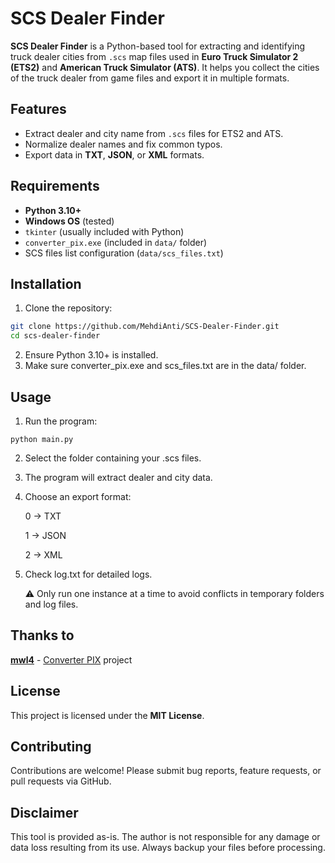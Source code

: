 # SCS Dealer Finder

**SCS Dealer Finder** is a Python-based tool for extracting and identifying truck dealer cities from `.scs` map files used in **Euro Truck Simulator 2 (ETS2)** and **American Truck Simulator (ATS)**. It helps you collect the cities of the truck dealer from game files and export it in multiple formats.


## Features

- Extract dealer and city name from `.scs` files for ETS2 and ATS.  
- Normalize dealer names and fix common typos.  
- Export data in **TXT**, **JSON**, or **XML** formats. 


## Requirements

- **Python 3.10+**  
- **Windows OS** (tested)  
- `tkinter` (usually included with Python)  
- `converter_pix.exe` (included in `data/` folder)  
- SCS files list configuration (`data/scs_files.txt`)  


## Installation

1. Clone the repository:
```bash
git clone https://github.com/MehdiAnti/SCS-Dealer-Finder.git
cd scs-dealer-finder
```
2. Ensure Python 3.10+ is installed.
3. Make sure converter_pix.exe and scs_files.txt are in the data/ folder.

## Usage

1. Run the program:
```
python main.py
```
2. Select the folder containing your .scs files.
3. The program will extract dealer and city data.
4. Choose an export format:

    0 → TXT
   
    1 → JSON
   
    2 → XML
5. Check log.txt for detailed logs.

    ⚠️ Only run one instance at a time to avoid conflicts in temporary folders and log files.

## Thanks to

[**mwl4**](https://github.com/mwl4) - [Converter PIX](https://github.com/mwl4/ConverterPIX) project

## License

This project is licensed under the **MIT License**.

## Contributing

Contributions are welcome! Please submit bug reports, feature requests, or pull requests via GitHub.

## Disclaimer

This tool is provided as-is. The author is not responsible for any damage or data loss resulting from its use. Always backup your files before processing.
